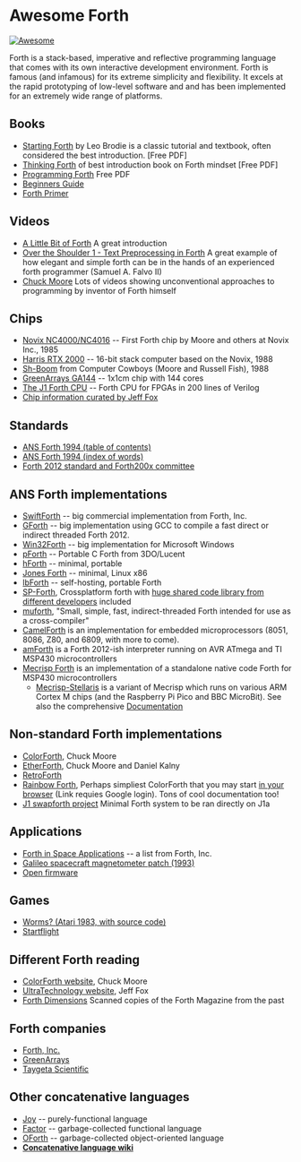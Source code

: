 # Awesome Forth

[![Awesome](https://awesome.re/badge.svg)](https://awesome.re)

Forth is a stack-based, imperative and reflective programming language
that comes with its own interactive development environment. Forth is
famous (and infamous) for its extreme simplicity and flexibility. It
excels at the rapid prototyping of low-level software and and has been
implemented for an extremely wide range of platforms.

## Books

+ [Starting Forth](https://www.forth.com/starting-forth/) by Leo Brodie is a classic tutorial and textbook, often considered the best introduction. [Free PDF]
+ [Thinking Forth](http://www.dnd.utwente.nl/~tim/colorforth/Leo-Brodie/thinking-forth.pdf) of best introduction book on Forth mindset [Free PDF]
+ [Programming Forth](http://www.mpeforth.com/arena/ProgramForth.pdf) Free PDF
+ [Beginners Guide](http://galileo.phys.virginia.edu/classes/551.jvn.fall01/primer.htm)
+ [Forth Primer](http://ficl.sourceforge.net/pdf/Forth_Primer.pdf)

## Videos

+ [A Little Bit of Forth](https://www.youtube.com/watch?v=Q6FflPMHZP4) A great introduction
+ [Over the Shoulder 1 - Text Preprocessing in Forth](https://www.youtube.com/watch?v=mvrE2ZGe-rs) A great example of how elegant and simple forth can be in the hands of an experienced forth programmer (Samuel A. Falvo II)
+ [Chuck Moore](https://www.youtube.com/results?search_query=chuck+moore+forth) Lots of videos showing unconventional approaches to programming by inventor of Forth himself

## Chips

+ [Novix NC4000/NC4016](https://users.ece.cmu.edu/~koopman/stack_computers/sec4_4.html) -- First Forth chip by Moore and others at Novix Inc., 1985
+ [Harris RTX 2000](https://users.ece.cmu.edu/~koopman/stack_computers/sec4_5.html) -- 16-bit stack computer based on the Novix, 1988
+ [Sh-Boom](https://spectrum.ieee.org/tech-history/silicon-revolution/chip-hall-of-fame-computer-cowboys-shboom-processor) from Computer Cowboys (Moore and Russell Fish), 1988
+ [GreenArrays GA144](http://www.greenarraychips.com/home/products/index.html) -- 1x1cm chip with 144 cores
+ [The J1 Forth CPU](https://excamera.com/sphinx/fpga-j1.html) -- Forth CPU for FPGAs in 200 lines of Verilog
+ [Chip information curated by Jeff Fox](http://www.ultratechnology.com/chips.htm)

## Standards

+ [ANS Forth 1994 (table of contents)](https://www.taygeta.com/forth/dpans.html)
+ [ANS Forth 1994 (index of words)](https://www.taygeta.com/forth/dpansf.htm)
+ [Forth 2012 standard and Forth200x committee](https://forth-standard.org/)

## ANS Forth implementations

+ [SwiftForth](https://www.forth.com/swiftforth/) -- big commercial implementation from Forth, Inc.
+ [GForth](http://www.gnu.org/software/gforth/) -- big implementation using GCC to compile a fast direct or indirect threaded Forth 2012.
+ [Win32Forth](http://win32forth.sourceforge.net/) -- big implementation for Microsoft Windows
+ [pForth](http://www.softsynth.com/pforth/) -- Portable C Forth from 3DO/Lucent
+ [hForth](https://www.taygeta.com/hforth.html) -- minimal, portable
+ [Jones Forth](https://github.com/AlexandreAbreu/jonesforth) -- minimal, Linux x86
+ [lbForth](https://github.com/larsbrinkhoff/lbForth) -- self-hosting, portable Forth
+ [SP-Forth](https://github.com/rufig/spf), Crossplatform forth with [huge shared code library from different developers](https://github.com/rufig/spf/tree/master/devel) included
+ [muforth](https://muforth.nimblemachines.com/), "Small, simple, fast, indirect-threaded Forth intended for use as a cross-compiler"
+ [CamelForth](http://camelforth.com) is an implementation for embedded microprocessors (8051, 8086, Z80, and 6809, with more to come).
+ [amForth](https://sourceforge.net/projects/amforth/) is a Forth 2012-ish interpreter running on AVR ATmega and TI MSP430 microcontrollers
+ [Mecrisp Forth](http://mecrisp.sourceforge.net/) is an implementation of a standalone native code Forth for MSP430 microcontrollers
  + [Mecrisp-Stellaris](http://mecrisp.sourceforge.net/) is a variant of Mecrisp which runs on various ARM Cortex M chips (and the Raspberry Pi Pico and BBC MicroBit). See also the comprehensive [Documentation](https://mecrisp-stellaris-folkdoc.sourceforge.io/)

## Non-standard Forth implementations

+ [ColorForth](https://colorforth.github.io/), Chuck Moore
+ [EtherForth](http://etherforth.org/), Chuck Moore and Daniel Kalny
+ [RetroForth](http://www.retroforth.org/)
+ [Rainbow Forth](https://github.com/flagxor/rainbowforth), Perhaps simpliest ColorForth that you may start [in your browser](http://rainbowforth.appspot.com/) (Link requies Google login). Tons of cool documentation too!
+ [J1 swapforth project](https://github.com/jamesbowman/swapforth/tree/master/j1a) Minimal Forth system to be ran directly on J1a

## Applications

+ [Forth in Space Applications](https://www.forth.com/resources/space-applications/) -- a list from Forth, Inc.
+ [Galileo spacecraft magnetometer patch (1993)](https://github.com/rongarret/gll-mag-patch)
+ [Open firmware](https://en.wikipedia.org/wiki/Open_Firmware)

## Games

+ [Worms? (Atari 1983, with source code)](https://github.com/savetz/worms)
+ [Startflight](https://github.com/s-macke/starflight-reverse)

## Different Forth reading

+ [ColorForth website](https://colorforth.github.io/), Chuck Moore
+ [UltraTechnology website](http://www.ultratechnology.com/), Jeff Fox
+ [Forth Dimensions](http://www.forth.org/fd/contents.html) Scanned copies of the Forth Magazine from the past

## Forth companies

+ [Forth, Inc.](https://www.forth.com/)
+ [GreenArrays](http://www.greenarraychips.com/)
+ [Taygeta Scientific](https://www.taygeta.com/)

## Other concatenative languages

+ [Joy](http://www.latrobe.edu.au/humanities/research/research-projects/past-projects/joy-programming-language) -- purely-functional language
+ [Factor](https://www.youtube.com/watch?v=f_0QlhYlS8g) -- garbage-collected functional language
+ [OForth](http://www.oforth.com) -- garbage-collected object-oriented language
+ [**Concatenative language wiki**](https://concatenative.org/)
